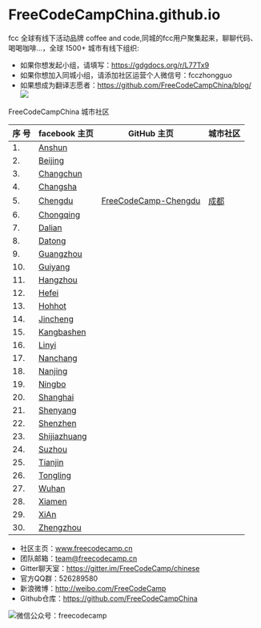 # FreeCodeCampChina.github.io
fcc 全球有线下活动品牌 coffee and code,同城的fcc用户聚集起来，聊聊代码、喝喝咖啡...，全球 1500+ 城市有线下组织:

* 如果你想发起小组，请填写：https://gdgdocs.org/r/L77Tx9 
* 如果你想加入同城小组，请添加社区运营个人微信号：fcczhongguo
* 如果想成为翻译志愿者：https://github.com/FreeCodeCampChina/blog/
![](http://7xqg0a.com1.z0.glb.clouddn.com/fcc%20globe.jpeg)

FreeCodeCampChina 城市社区 

 序 号  | facebook 主页 | GitHub 主页 | 城市社区
------- | -------------|------------|-----------
1. |[Anshun](https://www.facebook.com/groups/free.code.camp.anshun/)||
2. |[Beijing](https://www.facebook.com/groups/free.code.camp.beijing/)||
3. |[Changchun](https://www.facebook.com/groups/free.code.camp.changchun/)||
4. |[Changsha](https://www.facebook.com/groups/free.code.camp.changsha/)||
5. |[Chengdu](https://www.facebook.com/groups/free.code.camp.chengdu/)|[FreeCodeCamp-Chengdu](https://github.com/freecodecamp-chengdu)|[成都](https://freecodecamp-chengdu.github.io)
6. |[Chongqing](https://www.facebook.com/groups/free.code.camp.chongqing/)
7. |[Dalian](https://www.facebook.com/groups/free.code.camp.dalian1)
8. |[Datong](https://www.facebook.com/groups/free.code.camp.datong/)
9. |[Guangzhou](https://www.facebook.com/groups/free.code.camp.guangzhou/)
10. |[Guiyang](https://www.facebook.com/groups/free.code.camp.guiyang/)
11. |[Hangzhou](https://www.facebook.com/groups/free.code.camp.hangzhou/)
12. |[Hefei](https://www.facebook.com/groups/free.code.camp.hefei1/)
13. |[Hohhot](https://www.facebook.com/groups/free.code.camp.hohhot/)
14. |[Jincheng](https://www.facebook.com/groups/free.code.camp.jincheng/)
15. |[Kangbashen](https://www.facebook.com/groups/free.code.camp.kangbashen/)
16. |[Linyi](https://www.facebook.com/groups/free.code.camp.Linyi/)
17. |[Nanchang](https://www.facebook.com/groups/free.code.camp.Nanchang/)
18. |[Nanjing](https://www.facebook.com/groups/free.code.camp.nanjing/)
19. |[Ningbo](https://www.facebook.com/groups/free.code.camp.ningbo/)
20. |[Shanghai](https://www.facebook.com/groups/963661723712718/)
21. |[Shenyang](https://www.facebook.com/groups/free.code.camp.Shenyang/)
22. |[Shenzhen](https://www.facebook.com/groups/free.code.camp.shenzhen/)
23. |[Shijiazhuang](https://www.facebook.com/groups/free.code.camp.shijiazhuang/)
24. |[Suzhou](https://www.facebook.com/groups/free.code.camp.suzhou/)
25. |[Tianjin](https://www.facebook.com/groups/free.code.camp.Tianjin/)
26. |[Tongling](https://www.facebook.com/groups/free.code.camp.Tongling/)
27. |[Wuhan](https://www.facebook.com/groups/free.code.camp.wuhan/)
28. |[Xiamen](https://www.facebook.com/groups/free.code.camp.xiamen/)
29. |[XiAn](https://www.facebook.com/groups/free.code.camp.china.xian/)
30. |[Zhengzhou](https://www.facebook.com/groups/free.code.camp.zhengzhou/)

* 社区主页：www.freecodecamp.cn
* 团队邮箱：team@freecodecamp.cn
* Gitter聊天室：https://gitter.im/FreeCodeCamp/chinese
* 官方QQ群：526289580
* 新浪微博：http://weibo.com/FreeCodeCamp
* Github仓库：https://github.com/FreeCodeCampChina

![微信公众号：freecodecamp](https://freecodecamp.cn/images/fcc-code.png)


